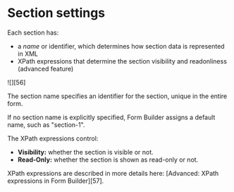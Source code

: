 # Section settings

Each section has:

* a _name_ or identifier, which determines how section data is represented in XML
* XPath expressions that determine the section visibility and readonliness (advanced feature)

![][56]

The section name specifies an identifier for the section, unique in the entire form.

If no section name is explicitly specified, Form Builder assigns a default name, such as "section-1".

The XPath expressions control:

* **Visibility:** whether the section is visible or not.
* **Read-Only:** whether the section is shown as read-only or not.

XPath expressions are described in more details here: [Advanced: XPath expressions in Form Builder][57].